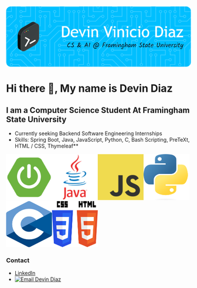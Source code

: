 ![Header](./gb-header.png)

# Hi there 👋, My name is Devin Diaz
## I am a Computer Science Student At Framingham State University
- Currently seeking Backend Software Engineering Internships
- Skills: Spring Boot, Java, JavaScript, Python, C, Bash Scripting, PreTeXt, HTML / CSS, Thymeleaf**


<img src="spring-boot-img.png" width="125" height="125"><img src="java-logo.webp" width="125" height="125"><img src="javascript-img.png" width="125" height="125"><img src="py-image.png" width="125" height="125"><img src="c-img.png" width="125" height="125"><img src="html-css-img.png" width="125" height="125">

### Contact
- [LinkedIn](https://www.linkedin.com/in/diazdevin/)
- <a href="mailto:devindiaz@example.com?subject=Hello%20Devin!&body=I%20came%20across%20your%20GitHub%20profile%20and%20would%20like%20to%20connect.">
  <img src="https://img.shields.io/badge/Email%20Me-D14836?style=for-the-badge&logo=gmail&logoColor=white" alt="Email Devin Diaz">
</a>









